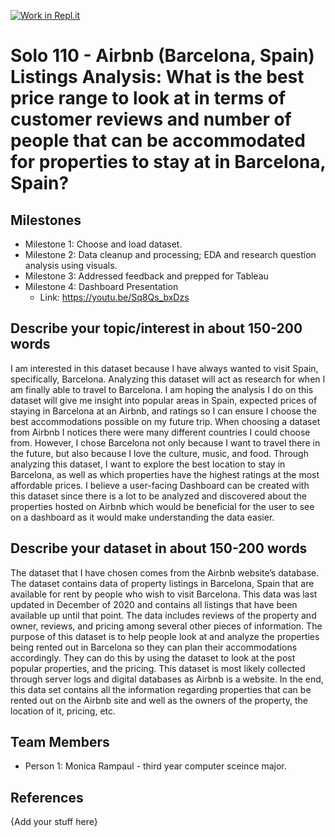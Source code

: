 [![Work in Repl.it](https://classroom.github.com/assets/work-in-replit-14baed9a392b3a25080506f3b7b6d57f295ec2978f6f33ec97e36a161684cbe9.svg)](https://classroom.github.com/online_ide?assignment_repo_id=360679&assignment_repo_type=GroupAssignmentRepo)
# Solo 110 - Airbnb (Barcelona, Spain) Listings Analysis: What is the best price range to look at in terms of customer reviews and number of people that can be accommodated for properties to stay at in Barcelona, Spain?

## Milestones

- Milestone 1: Choose and load dataset.
- Milestone 2: Data cleanup and processing; EDA and research question analysis using visuals.
- Milestone 3: Addressed feedback and prepped for Tableau
- Milestone 4: Dashboard Presentation 
    - Link: https://youtu.be/Sq8Qs_bxDzs

## Describe your topic/interest in about 150-200 words

I am interested in this dataset because I have always wanted to visit Spain, specifically, Barcelona. Analyzing this dataset will act as research for when I am finally able to travel to Barcelona. I am hoping the analysis I do on this dataset will give me insight into popular areas in Spain, expected prices of staying in Barcelona at an Airbnb, and ratings so I can ensure I choose the best accommodations possible on my future trip. When choosing a dataset from Airbnb I notices there were many different countries I could choose from. However, I chose Barcelona not only because I want to travel there in the future, but also because I love the culture, music, and food. Through analyzing this dataset, I want to explore the best location to stay in Barcelona, as well as which properties have the highest ratings at the most affordable prices. I believe a user-facing Dashboard can be created with this dataset since there is a lot to be analyzed and discovered about the properties hosted on Airbnb which would be beneficial for the user to see on a dashboard as it would make understanding the data easier.

## Describe your dataset in about 150-200 words

The dataset that I have chosen comes from the Airbnb website’s database. The dataset contains data of property listings in Barcelona, Spain that are available for rent by people who wish to visit Barcelona. This data was last updated in December of 2020 and contains all listings that have been available up until that point. The data includes reviews of the property and owner, reviews, and pricing among several other pieces of information. The purpose of this dataset is to help people look at and analyze the properties being rented out in Barcelona so they can plan their accommodations accordingly. They can do this by using the dataset to look at the post popular properties, and the pricing. This dataset is most likely collected through server logs and digital databases as Airbnb is a website. In the end, this data set contains all the information regarding properties that can be rented out on the Airbnb site and well as the owners of the property, the location of it, pricing, etc. 

## Team Members

- Person 1: Monica Rampaul - third year computer sceince major.

## References

{Add your stuff here}
